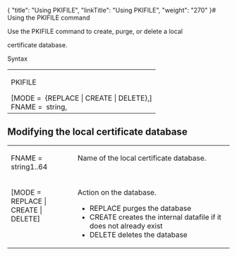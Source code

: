 {
    "title": "Using PKIFILE",
    "linkTitle": "Using PKIFILE",
    "weight": "270"
}# <span id="Using_the_PKIFILE_command"></span>Using the PKIFILE command

Use the PKIFILE command to create, purge, or delete a local
certificate database.

Syntax

<table cellspacing="0">
   <col/>
   <tbody>
      <tr>
         <td>
            <p>PKIFILE</p>
<div>[MODE =  {REPLACE | CREATE | DELETE},]</div>
<div>FNAME =  string,</div>
         </td>
      </tr>
   </tbody>
</table>

## Modifying the local certificate database

<table cellspacing="0">
   <col/>
   <col/>
      <tr valign="top">
         <td width="23.085%">
            <p>FNAME = string1..64</p>
         </td>
         <td width="53.793%">
            <p>Name of the local certificate database.</p>
         </td>
      </tr>
      <tr valign="top">
         <td colspan="1" rowspan="1" width="23.085%">
            <p>[MODE = REPLACE 
 | CREATE | DELETE]</p>
         </td>
         <td colspan="1" rowspan="1" width="53.793%">
            <p>Action on the database.</p>
            <ul>
               <li>REPLACE purges the database               </li>
               <li>CREATE creates the internal datafile if it does 
 not already exist               </li>
               <li>DELETE deletes the database               </li>
            </ul>
         </td>
      </tr>
</table>
